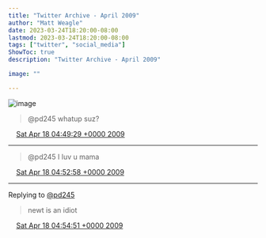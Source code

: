 ```yaml
---
title: "Twitter Archive - April 2009"
author: "Matt Weagle"
date: 2023-03-24T18:20:00-08:00
lastmod: 2023-03-24T18:20:00-08:00
tags: ["twitter", "social_media"]
ShowToc: true
description: "Twitter Archive - April 2009"

image: ""

---
```

![image](/sadtwitterbird3.jpg)

> @pd245 whatup suz?

<img src="./media/tweet.ico" width="12" /> [Sat Apr 18 04:49:29 +0000 2009](https://twitter.com/mweagle/status/1548738656)

----

> @pd245 I luv u mama

<img src="./media/tweet.ico" width="12" /> [Sat Apr 18 04:52:58 +0000 2009](https://twitter.com/mweagle/status/1548756538)

----

Replying to [@pd245](https://twitter.com/@pd245/status/1548756337)

> newt is an idiot

<img src="./media/tweet.ico" width="12" /> [Sat Apr 18 04:54:51 +0000 2009](https://twitter.com/mweagle/status/1548766460)